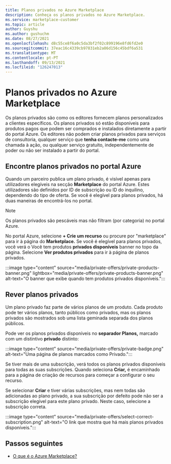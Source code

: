 ```yaml
---
title: Planos privados no Azure Marketplace
description: Conheça os planos privados no Azure Marketplace.
ms.service: marketplace-customer
ms.topic: article
author: Guyshu
ms.author: gushuchm
ms.date: 08/27/2021
ms.openlocfilehash: d8c55ce8f6a0c5da3bf2f02c899196e8fd6fd2e0
ms.sourcegitcommit: 37eac16c4339cb97831eb2a86d156c45bdf6a531
ms.translationtype: MT
ms.contentlocale: pt-PT
ms.lasthandoff: 09/13/2021
ms.locfileid: "126247013"
---
```

# <a name="private-plans-in-azure-marketplace"></a>Planos privados no Azure Marketplace

Os planos privados são como os editores fornecem planos personalizados a clientes específicos. Os planos privados só estão disponíveis para produtos pagos que podem ser comprados e instalados diretamente a partir do portal Azure. Os editores não podem criar planos privados para serviços de consultoria, qualquer serviço que **tenha contacte-me** como uma chamada à ação, ou qualquer serviço gratuito, independentemente de poder ou não ser instalado a partir do portal.

## <a name="find-private-plans-in-the-azure-portal"></a>Encontre planos privados no portal Azure

Quando um parceiro publica um plano privado, é visível apenas para utilizadores elegíveis na secção **Marketplace** do portal Azure. Estes utilizadores são definidos por ID de subscrição ou ID do inquilino, dependendo do tipo de oferta. Se você é elegível para planos privados, há duas maneiras de encontrá-los no portal.

> [!NOTE]
> Os planos privados são pescáveis mas não filtram (por categoria) no portal Azure.

No portal Azure, selecione **+ Crie um recurso** ou procure por "marketplace" para ir à página do **Marketplace.** Se você é elegível para planos privados, você verá o Você tem produtos **privados disponíveis** banner no topo da página. Selecione **Ver produtos privados** para ir à página de planos privados.

:::image type="content" source="media/private-offers/private-products-banner.png" lightbox="media/private-offers/private-products-banner.png" alt-text="O banner que exibe quando tem produtos privados disponíveis.":::

## <a name="review-private-plans"></a>Rever planos privados

Um plano privado faz parte de vários planos de um produto. Cada produto pode ter vários planos, tanto públicos como privados, mas os planos privados são mostrados sob uma lista geminada separada dos planos públicos.

Pode ver os planos privados disponíveis no **separador Planos,** marcado com um distintivo **privado** distinto:

:::image type="content" source="media/private-offers/private-badge.png" alt-text="Uma página de planos marcados como Privado.":::

Se tiver mais de uma subscrição, verá todos os planos privados disponíveis para todas as suas subscrições. Quando seleciona **Criar,** é encaminhado para a página de criação de recursos para começar a configurar o seu recurso.

Se selecionar **Criar** e tiver várias subscrições, mas nem todas são adicionadas ao plano privado, a sua subscrição por defeito pode não ser a subscrição elegível para este plano privado. Neste caso, selecione a subscrição correta.

:::image type="content" source="media/private-offers/select-correct-subscription.png" alt-text="O link que mostra que há mais planos privados disponíveis.":::

## <a name="next-steps"></a>Passos seguintes

- [O que é o Azure Marketplace?](azure-marketplace-overview.md)

